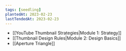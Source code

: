 ```yaml
---
tags: [seedling]
plantedAt: 2023-02-23
lastTendedAt: 2023-02-23
---
```


* [[YouTube Thumbnail Strategies|Module 1: Strategy]]
* [[Thumbnail Design Rules|Module 2: Design Basics]]
* [[Aperture Triangle]]
